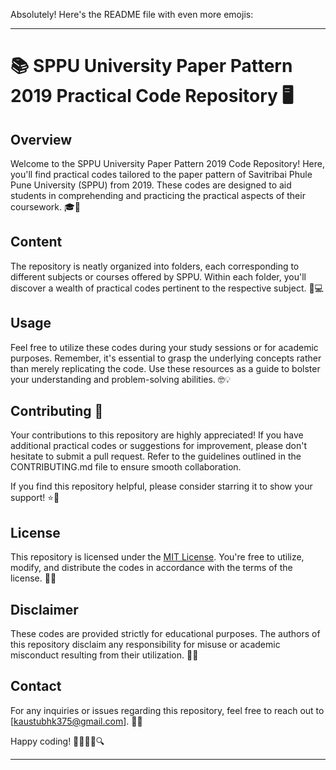 Absolutely! Here's the README file with even more emojis:

---

# 📚 SPPU University Paper Pattern 2019 Practical Code Repository 🖥️

## Overview

Welcome to the SPPU University Paper Pattern 2019 Code Repository! Here, you'll find practical codes tailored to the paper pattern of Savitribai Phule Pune University (SPPU) from 2019. These codes are designed to aid students in comprehending and practicing the practical aspects of their coursework. 🎓📝

## Content

The repository is neatly organized into folders, each corresponding to different subjects or courses offered by SPPU. Within each folder, you'll discover a wealth of practical codes pertinent to the respective subject. 📂💻

## Usage

Feel free to utilize these codes during your study sessions or for academic purposes. Remember, it's essential to grasp the underlying concepts rather than merely replicating the code. Use these resources as a guide to bolster your understanding and problem-solving abilities. 🤓💡

## Contributing 🌟

Your contributions to this repository are highly appreciated! If you have additional practical codes or suggestions for improvement, please don't hesitate to submit a pull request. Refer to the guidelines outlined in the CONTRIBUTING.md file to ensure smooth collaboration.

If you find this repository helpful, please consider starring it to show your support! ⭐🌟

## License

This repository is licensed under the [MIT License](LICENSE). You're free to utilize, modify, and distribute the codes in accordance with the terms of the license. 📜✅

## Disclaimer

These codes are provided strictly for educational purposes. The authors of this repository disclaim any responsibility for misuse or academic misconduct resulting from their utilization. 🚨❌

## Contact

For any inquiries or issues regarding this repository, feel free to reach out to [kaustubhk375@gmail.com]. 📧📞

Happy coding! 🚀✨👨‍💻🔍

---
